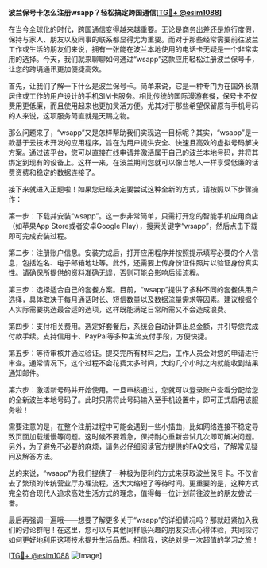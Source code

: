 **波兰保号卡怎么注册wsapp？轻松搞定跨国通信[[TG💪+ @esim1088](https://t.me/s/esim1088)]**

在当今全球化的时代，跨国通信变得越来越重要。无论是商务出差还是旅行度假，保持与家人、朋友以及同事的联系都显得尤为重要。而对于那些经常需要前往波兰工作或生活的朋友们来说，拥有一张能在波兰本地使用的电话卡无疑是一个非常实用的选择。今天，我们就来聊聊如何通过“wsapp”这款应用轻松注册波兰保号卡，让您的跨境通讯更加便捷高效。

首先，让我们了解一下什么是波兰保号卡。简单来说，它是一种专门为在国外长期居住或工作的用户设计的手机SIM卡服务。相比传统的国际漫游套餐，保号卡不仅费用更低廉，而且使用起来也更加灵活方便。尤其对于那些希望保留原有手机号码的人来说，这项服务简直就是天赐之物。

那么问题来了，“wsapp”又是怎样帮助我们实现这一目标呢？其实，“wsapp”是一款基于云技术开发的应用程序，旨在为用户提供安全、快速且高效的虚拟号码解决方案。通过该平台，您可以直接在线申请并激活属于自己的波兰本地号码，并将其绑定到现有的设备上。这样一来，在波兰期间您就可以像当地人一样享受低廉的话费资费和稳定的数据连接了。

接下来就进入正题啦！如果您已经决定要尝试这种全新的方式，请按照以下步骤操作：

第一步：下载并安装“wsapp”。这一步非常简单，只需打开您的智能手机应用商店（如苹果App Store或者安卓Google Play），搜索关键字“wsapp”，然后点击下载即可完成安装过程。

第二步：注册账户信息。安装完成后，打开应用程序并按照提示填写必要的个人信息，包括姓名、电子邮箱地址等。此外，还需要上传身份证件照片以验证身份真实性。请确保所提供的资料准确无误，否则可能会影响后续流程。

第三步：选择适合自己的套餐方案。目前，“wsapp”提供了多种不同的套餐供用户选择，具体取决于每月通话时长、短信数量以及数据流量需求等因素。建议根据个人实际需要挑选最合适的选项，这样既能满足日常所需又不会造成浪费。

第四步：支付相关费用。选定好套餐后，系统会自动计算出总金额，并引导您完成付款手续。支持信用卡、PayPal等多种主流支付手段，方便快捷。

第五步：等待审核并通过验证。提交完所有材料之后，工作人员会对您的申请进行审查。通常情况下，这个过程不会花费太多时间，大约几个小时之内就能收到结果通知邮件。

第六步：激活新号码并开始使用。一旦审核通过，您就可以登录账户查看分配给您的全新波兰本地号码了。此时只需将此号码输入至手机设置中，即可正式启用该服务啦！

需要注意的是，在整个注册过程中可能会遇到一些小插曲，比如网络连接不稳定导致页面加载缓慢等问题。这时候不要着急，保持耐心重新尝试几次即可解决问题。另外，为了避免不必要的麻烦，请务必仔细阅读官方提供的FAQ文档，了解常见疑问及解答方法。

总的来说，“wsapp”为我们提供了一种极为便利的方式来获取波兰保号卡。不仅省去了繁琐的传统营业厅办理流程，还大大缩短了等待时间。更重要的是，这种方式完全符合现代人追求高效生活方式的理念，值得每一位计划前往波兰的朋友尝试一番。

最后再强调一遍哦——想要了解更多关于“wsapp”的详细情况吗？那就赶紧加入我们的讨论群吧！在这里，您可以与其他同样感兴趣的朋友交流心得体验，共同探讨如何更好地利用这项技术提升生活品质。相信我，这绝对是一次超值的学习之旅！

[[TG💪+ @esim1088](https://t.me/s/esim1088) ![Image](https://i.postimg.cc/4NQfJmqS/Snipaste-2025-05-13-00-14-12.png)]